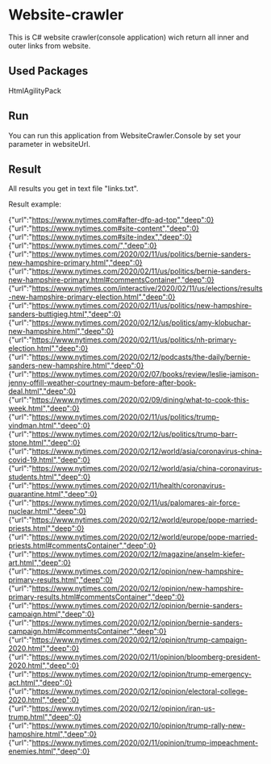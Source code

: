 # Website-crawler

This is C#  website crawler(console application) wich return all inner and outer links from website.

## Used Packages

HtmlAgilityPack 

## Run

You can run this application from WebsiteCrawler.Console by set your parameter in websiteUrl.

## Result 

All results you get in text file "links.txt".

Result example:

{"url":"https://www.nytimes.com#after-dfp-ad-top","deep":0}
{"url":"https://www.nytimes.com#site-content","deep":0}
{"url":"https://www.nytimes.com#site-index","deep":0}
{"url":"https://www.nytimes.com/","deep":0}
{"url":"https://www.nytimes.com/2020/02/11/us/politics/bernie-sanders-new-hampshire-primary.html","deep":0}
{"url":"https://www.nytimes.com/2020/02/11/us/politics/bernie-sanders-new-hampshire-primary.html#commentsContainer","deep":0}
{"url":"https://www.nytimes.com/interactive/2020/02/11/us/elections/results-new-hampshire-primary-election.html","deep":0}
{"url":"https://www.nytimes.com/2020/02/11/us/politics/new-hampshire-sanders-buttigieg.html","deep":0}
{"url":"https://www.nytimes.com/2020/02/12/us/politics/amy-klobuchar-new-hampshire.html","deep":0}
{"url":"https://www.nytimes.com/2020/02/11/us/politics/nh-primary-election.html","deep":0}
{"url":"https://www.nytimes.com/2020/02/12/podcasts/the-daily/bernie-sanders-new-hampshire.html","deep":0}
{"url":"https://www.nytimes.com/2020/02/07/books/review/leslie-jamison-jenny-offill-weather-courtney-maum-before-after-book-deal.html","deep":0}
{"url":"https://www.nytimes.com/2020/02/09/dining/what-to-cook-this-week.html","deep":0}
{"url":"https://www.nytimes.com/2020/02/11/us/politics/trump-vindman.html","deep":0}
{"url":"https://www.nytimes.com/2020/02/12/us/politics/trump-barr-stone.html","deep":0}
{"url":"https://www.nytimes.com/2020/02/12/world/asia/coronavirus-china-covid-19.html","deep":0}
{"url":"https://www.nytimes.com/2020/02/12/world/asia/china-coronavirus-students.html","deep":0}
{"url":"https://www.nytimes.com/2020/02/11/health/coronavirus-quarantine.html","deep":0}
{"url":"https://www.nytimes.com/2020/02/11/us/palomares-air-force-nuclear.html","deep":0}
{"url":"https://www.nytimes.com/2020/02/12/world/europe/pope-married-priests.html","deep":0}
{"url":"https://www.nytimes.com/2020/02/12/world/europe/pope-married-priests.html#commentsContainer","deep":0}
{"url":"https://www.nytimes.com/2020/02/12/magazine/anselm-kiefer-art.html","deep":0}
{"url":"https://www.nytimes.com/2020/02/12/opinion/new-hampshire-primary-results.html","deep":0}
{"url":"https://www.nytimes.com/2020/02/12/opinion/new-hampshire-primary-results.html#commentsContainer","deep":0}
{"url":"https://www.nytimes.com/2020/02/12/opinion/bernie-sanders-campaign.html","deep":0}
{"url":"https://www.nytimes.com/2020/02/12/opinion/bernie-sanders-campaign.html#commentsContainer","deep":0}
{"url":"https://www.nytimes.com/2020/02/12/opinion/trump-campaign-2020.html","deep":0}
{"url":"https://www.nytimes.com/2020/02/11/opinion/bloomberg-president-2020.html","deep":0}
{"url":"https://www.nytimes.com/2020/02/12/opinion/trump-emergency-act.html","deep":0}
{"url":"https://www.nytimes.com/2020/02/12/opinion/electoral-college-2020.html","deep":0}
{"url":"https://www.nytimes.com/2020/02/12/opinion/iran-us-trump.html","deep":0}
{"url":"https://www.nytimes.com/2020/02/10/opinion/trump-rally-new-hampshire.html","deep":0}
{"url":"https://www.nytimes.com/2020/02/11/opinion/trump-impeachment-enemies.html","deep":0}
